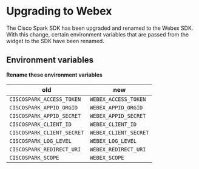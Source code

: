 # Upgrading to Webex

The Cisco Spark SDK has been upgraded and renamed to the Webex SDK.
With this change, certain environment variables that are passed from the widget to the SDK have been renamed.


## Environment variables

**Rename these environment variables**

| old                        | new                   |
| -------------------------- | --------------------- |
| `CISCOSPARK_ACCESS_TOKEN`  | `WEBEX_ACCESS_TOKEN`  |
| `CISCOSPARK_APPID_ORGID`   | `WEBEX_APPID_ORGID`   |
| `CISCOSPARK_APPID_SECRET`  | `WEBEX_APPID_SECRET`  |
| `CISCOSPARK_CLIENT_ID`     | `WEBEX_CLIENT_ID`     |
| `CISCOSPARK_CLIENT_SECRET` | `WEBEX_CLIENT_SECRET` |
| `CISCOSPARK_LOG_LEVEL`     | `WEBEX_LOG_LEVEL`     |
| `CISCOSPARK_REDIRECT_URI`  | `WEBEX_REDIRECT_URI`  |
| `CISCOSPARK_SCOPE`         | `WEBEX_SCOPE`         |

